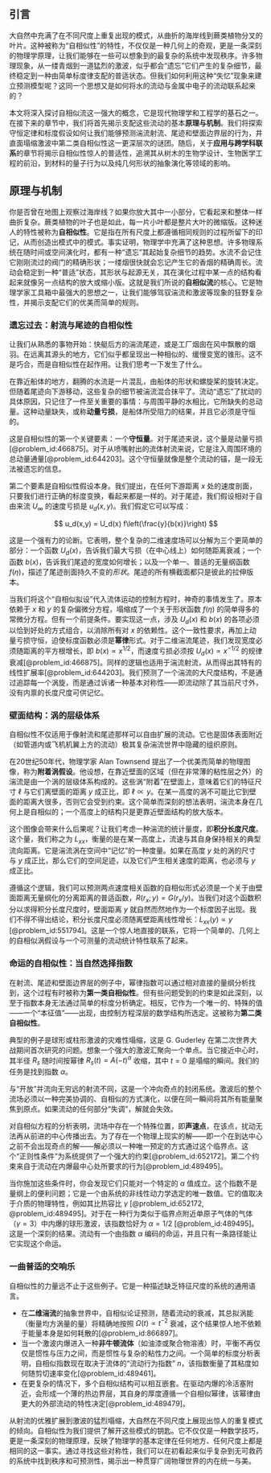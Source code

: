 ## 引言
大自然中充满了在不同尺度上重复出现的模式，从曲折的海岸线到蕨类植物分叉的叶片。这种被称为“自相似性”的特性，不仅仅是一种几何上的奇观，更是一条深刻的物理学原理，让我们能够在一些可以想象到的最复杂的系统中发现秩序。许多物理现象，从一缕青烟到一道猛烈的激波，似乎都会“遗忘”它们产生的复杂细节，最终稳定到一种由简单标度律支配的普适状态。但我们如何利用这种“失忆”现象来建立预测模型呢？这同一个思想又是如何将水的流动与金属中电子的流动联系起来的？

本文将深入探讨自相似流这一强大的概念，它是现代物理学和工程学的基石之一。在接下来的章节中，我们将首先揭示支配这些流动的基本**原理与机制**。我们将探索守恒定律和标度假设如何让我们能够预测湍流射流、尾迹和壁面边界层的行为，并直面塌缩激波中第二类自相似性这一更深层次的谜团。随后，关于**应用与跨学科联系**的章节将揭示自相似性惊人的普适性，追溯其从树木的生物学设计、生物医学工程的前沿，到材料的量子行为以及纯几何形状的抽象演化等领域的影响。

## 原理与机制

你是否曾在地图上观察过海岸线？如果你放大其中一小部分，它看起来和整体一样曲折复杂。蕨类植物的叶子也是如此，每一片小叶都是整片大叶的微缩版。这种迷人的特性被称为**自相似性**。它是指在所有尺度上都遵循相同规则的过程所留下的印记，从而创造出模式中的模式。事实证明，物理学中充满了这种思想。许多物理系统在随时间或空间演化时，都有一种“遗忘”其起始复杂细节的趋势。水流不会记住它刚刚流过的阀门的精确形状；一缕烟很快就会忘记产生它的香烟的精确周长。流动会稳定到一种“普适”状态，其形状与起源无关，其在演化过程中某一点的结构看起来就像另一点结构的放大或缩小版。这就是我们所说的**自相似流**的核心。它是物理学家工具箱中最强大的思想之一，让我们能够驾驭湍流和激波等现象的狂野复杂性，并揭示支配它们的优美而简单的规则。

### 遗忘过去：射流与尾迹的自相似性

让我们从熟悉的事物开始：快艇后方的湍流尾迹，或是工厂烟囱在风中飘散的烟羽。在远离其源头的地方，它们似乎都呈现出一种相似的、缓慢变宽的锥形。这不是巧合，而是自相似性在起作用。让我们思考一下发生了什么。

在靠近船体的地方，翻腾的水流是一片混乱，由船体的形状和螺旋桨的旋转决定。但随着尾迹向下游移动，这些复杂的细节被湍流混合抹平了。流动“遗忘”了扰动的具体原因，只记住了一件至关重要的事情：与周围平静的水相比，它所缺失的总动量。这种动量缺失，或称**动量亏损**，是船体所受阻力的结果，并且它必须是守恒的。

这是自相似性的第一个关键要素：一个**守恒量**。对于尾迹来说，这个量是动量亏损[@problem_id:466875]。对于从喷嘴射出的流体射流来说，它是注入周围环境的总动量通量[@problem_id:644203]。这个守恒量就像是整个流动的锚，是一段无法被遗忘的信息。

第二个要素是自相似性假设本身。我们提出，在任何下游距离 $x$ 处的速度剖面，只要我们进行正确的标度变换，看起来都是一样的。对于尾迹，我们假设相对于自由来流 $U_\infty$ 的速度亏损是 $u_d(x,y)$。我们假定它可以写成：

$$ u_d(x,y) = U_d(x) f\left(\frac{y}{b(x)}\right) $$

这是一个强有力的论断。它表明，整个复杂的二维速度场可以分解为三个更简单的部分：一个函数 $U_d(x)$，告诉我们最大亏损（在中心线上）如何随距离衰减；一个函数 $b(x)$，告诉我们尾迹的宽度如何增长；以及一个单一、普适的无量纲函数 $f(\eta)$，描述了尾迹剖面持久不变的*形状*。尾迹的所有横截面都只是彼此的拉伸版本。

当我们将这个“自相似拟设”代入流体运动的控制方程时，神奇的事情发生了。原本依赖于 $x$ 和 $y$ 的复杂偏微分方程，塌缩成了一个关于形状函数 $f(\eta)$ 的简单得多的常微分方程。但有一个前提条件。要实现这一点，涉及 $U_d(x)$ 和 $b(x)$ 的各项必须以恰到好处的方式组合，以消除所有对 $x$ 的依赖性。这个一致性要求，再加上动量亏损守恒，迫使标度函数必须是**幂律**形式。对于二维湍流尾迹，我们发现宽度必须随距离的平方根增长，即 $b(x) \propto x^{1/2}$，而速度亏损必须按 $U_d(x) \propto x^{-1/2}$ 的规律衰减[@problem_id:466875]。同样的逻辑也适用于湍流射流，从而得出其特有的线性扩展率[@problem_id:644203]。我们预测了一个湍流的大尺度结构，不是通过追踪每一个涡旋，而是通过诉诸一种基本对称性——即流动除了其当前尺寸外，没有内禀的长度尺度可供记忆。

### 壁面结构：涡的层级体系

自相似性不仅适用于像射流和尾迹那样可以自由扩展的流动。它也是固体表面附近（如管道内或飞机机翼上方的流动）极其复杂湍流世界中隐藏的组织原则。

在20世纪50年代，物理学家 Alan Townsend 提出了一个优美而简单的物理图像，称为**附着涡假设**。他设想，在靠近壁面的区域（但在非常薄的粘性层之外）的湍流是由一个涡的层级体系构成的。这些涡“附着”在壁面上，意味着它们的特征尺寸 $\ell$ 与它们离壁面的距离 $y$ 成正比，即 $\ell \propto y$。在某一高度的涡不可能比它到壁面的距离大很多，否则它会受到约束。这个简单而深刻的想法表明，湍流本身在几何上是自相似的；一个高度上的结构只是更靠近壁面结构的放大版本。

这个图像会带来什么后果呢？让我们考虑一种湍流的统计量度，即**积分长度尺度**。这个量，我们称之为 $L_{xx}$，衡量的是在某一高度上，流速与其自身保持相关的典型流向距离。它是湍流涡在空间中“记忆”的一种度量。如果在高度 $y$ 处的涡的尺寸与 $y$ 成正比，那么它们的空间足迹，以及它们产生相关速度的距离，也必须与 $y$ 成正比。

遵循这个逻辑，我们可以预测两点速度相关函数的自相似形式必须是一个关于由壁面距离无量纲化的分离距离的普适函数，$R(r_x;y) = G(r_x/y)$。当我们对这个函数积分以求得积分长度尺度时，壁面距离 $y$ 就自然而然地作为一个标度因子出现。我们不得不得出结论，积分长度尺度必须随离壁距离线性增长：$L_{xx}(y) \propto y$ [@problem_id:551794]。这是一个惊人地直接的联系，它将一个简单的、几何上的自相似涡假设与一个可测量的流动统计特性联系了起来。

### 命运的自相似性：当自然选择指数

在射流、尾迹和壁面边界层的例子中，幂律指数可以通过相对直接的量纲分析找到，这个过程有时被称为**第一类自相似性**。但有些问题受到的约束是如此深刻，以至于指数本身无法通过简单的标度分析确定。相反，它作为一个唯一的、特殊的值——一个“本征值”——出现，由控制方程深层的数学结构所选定。这被称为**第二类自相似性**。

典型的例子是球形或柱形激波的灾难性塌缩，这是 G. Guderley 在第二次世界大战期间首次研究的问题。想象一个强大的激波汇聚向一个单点。当它接近中心时，其半径 $R_s$ 随时间按幂律 $R_s(t) = A(-t)^\alpha$ 收缩，其中 $t=0$ 是塌缩的瞬间。我们的任务是找到指数 $\alpha$。

与“开放”并流向无穷远的射流不同，这是一个冲向奇点的封闭系统。激波后的整个流场必须以一种完美协调的、自相似的方式演化，以便在同一瞬间将其所有能量聚焦到原点。如果流动的任何部分“失调”，解就会失效。

对自相似方程的分析表明，流场中存在一个特殊位置，即**声速点**，在该点，扰动无法再从前进的中心传播出去。为了存在一个物理上现实的解——即一个在到达中心之前不会出现奇点的解——解必须以一种唯一预定的方式通过这个临界点。这个“正则性条件”为系统提供了一个强大的约束[@problem_id:652172]。第二个约束来自于流动在内爆最中心处所要求的行为[@problem_id:489495]。

当你施加这些条件时，你会发现它们只能对一个特定的 $\alpha$ 值成立。这个指数不是量纲上的便利问题；它是一个由系统的非线性动力学选定的唯一数值。它的值取决于介质的物理特性，例如其比热容比 $\gamma$ [@problem_id:652172, @problem_id:489495]。对于在一种行为类似于临界点附近单原子气体的气体（$\gamma=3$）中内爆的球形激波，该指数恰好为 $\alpha = 1/2$ [@problem_id:489495]。这是一个深刻的结果。流动有一个由指数 $\alpha$ 编码的命运，并且只有一条路径能让它实现这个命运。

### 一曲普适的交响乐

自相似性的力量远不止于这些例子。它是一种描述缺乏特征尺度的系统的通用语言。
*   在**二维湍流**的抽象世界中，自相似论证预测，随着流动的衰减，其总拟涡能（衡量均方涡量的量）将精确地按照 $\Omega(t) \propto t^{-2}$ 衰减，这个结果惊人地不依赖于能量本身是如何耗散的[@problem_id:866897]。
*   当一个激波内爆进入一种**非牛顿流体**（如油漆或聚合物溶液）时，平衡不再仅仅是惯性与压力之间，而是惯性与复杂的粘性力之间。一个简单的标度分析表明，自相似指数现在取决于流体的“流动行为指数” $n$，该指数衡量了其粘度如何随剪切速率变化[@problem_id:489461]。
*   在更复杂的情况下，多个自相似结构可以相互嵌套。在驱动内爆的冷活塞附近，会形成一个薄的热边界层，其自身的厚度遵循一个自相似幂律，该幂律由更大的外部流动的特性决定[@problem_id:489479]。

从射流的优雅扩展到激波的猛烈塌缩，大自然在不同尺度上展现出惊人的重复模式的倾向。自相似性为我们提供了解开这些模式的钥匙。它不仅仅是一种数学技巧，更是一条深刻的物理原理，反映了物理学的基本定律在任何地方、任何尺度上都是相同的这一事实。通过寻找这些对称性，我们可以在初看起来似乎复杂到无可救药的系统中找到秩序和可预测性，揭示出一种贯穿广阔物理世界的内在统一与美。

